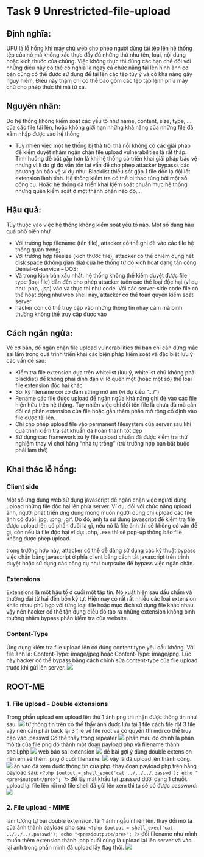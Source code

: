 # Task 9 Unrestricted-file-upload
## Định nghĩa: 
UFU là lỗ hổng khi máy chủ web cho phép người dùng tải tệp lên hệ thống tệp của nó mà không xác thực đầy đủ những thứ như tên, loại, nội dung hoặc kích thước của chúng. Việc không thực thi đúng các hạn chế đối với những điều này có thể có nghĩa là ngay cả chức năng tải lên hình ảnh cơ bản cũng có thể được sử dụng để tải lên các tệp tùy ý và có khả năng gây nguy hiểm. Điều này thậm chí có thể bao gồm các tệp tập lệnh phía máy chủ cho phép thực thi mã từ xa.

## Nguyên nhân:
Do hệ thống không kiểm soát các yếu tố như name, content, size, type, ... của các file tải lên, hoặc không giới hạn những khả năng của những file đã xâm nhập được vào hệ thống


* Tuy nhiên việc một hệ thống bị thả trôi thả nổi không có các giải pháp để kiểm duyệt nhằm ngăn chặn file upload vulnerabilities là rất thấp. Tình huống dễ bắt gặp hơn là khi hệ thống có triển khai giải pháp bảo vệ nhưng vì lí do gì đó vẫn tồn tại vấn đề cho phép attacker bypasss các phương án bảo vệ ví dụ như: Blacklist thiếu sót gặp 1 file độc lạ đội lốt extension lành tính. Hệ thống kiểm tra có thể bị thao túng bởi một số công cụ. Hoặc hệ thống đã triển khai kiểm soát chuẩn mực hệ thống nhưng quên kiểm soát ở một thành phần nào đó,...



## Hậu quả: 
Tùy thuộc vào việc hệ thống không kiểm soát yếu tố nào. Một số dạng hậu quả phổ biến như
* Với trường hợp filename (tên file), attacker có thể ghi đè vào các file hệ thống quan trọng;
* Với trường hợp filesize (kích thước file), attacker có thể chiếm dụng hết disk space (không gian đĩa) của hệ thống từ đó kích hoạt dạng tấn công Denial-of-service – DOS;
* Và trong kịch bản xấu nhất, hệ thống không thể kiểm duyệt được file type (loại file) dẫn đến cho phép attacker tuồn các thể loại độc hại (ví dụ như .php, .jsp) vào và thực thi như code. Với các server-side code file có thể hoạt động như web shell này, attacker có thể toàn quyền kiểm soát server.
* hacker còn có thể truy cập vào những thông tin nhạy cảm mà bình thường không thể truy cập được vào

## Cách ngăn ngừa:
Về cơ bản, để ngăn chặn file upload vulnerabilities thì bạn chỉ cần đừng mắc sai lầm trong quá trình triển khai các biện pháp kiểm soát và đặc biệt lưu ý các vấn đề sau:
* Kiểm tra file extension dựa trên whitelist (lưu ý, whitelist chứ không phải blacklist) để không phải dính đạn vì lỡ quên một (hoặc một số) thể loại file extension độc hại khác
* Soi kỹ filename coi có đám string mờ ám (ví dụ kiểu “…/”)
* Rename các file được upload để ngăn ngừa khả năng ghi đè vào các file hiện hữu trên hệ thống. Tuy nhiên việc chỉ đổi tên file là chưa đủ mà cần đổi cả phần extension của file hoặc gắn thêm phần mở rộng cố định vào file được tải lên.
* Chỉ cho phép upload file vào permanent filesystem của server sau khi quá trình kiểm tra sát khuẩn đã hoàn thành tốt đẹp
* Sử dụng các framework xử lý file upload chuẩn đã được kiểm tra thử nghiệm thay vì chơi hàng “nhà tự trồng” (trừ trường hợp bạn bắt buộc phải làm thế)

## Khai thác lỗ hổng:
### Client side
Một số ứng dụng web sử dụng javascript để ngăn chặn việc người dùng upload những file độc hại lên phía server. Ví dụ, đối với chức năng upload ảnh, người phát triển ứng dụng mong muốn người dùng chỉ upload các file ảnh có đuôi .jpg, .png, .gif. Do đó, anh ta sử dụng javascript để kiểm tra file được upload lên có phần đuôi là gì, nếu nó là file ảnh thì sẽ không có vấn đề gì, còn nếu là file độc hại ví dụ: .php, .exe thì sẽ pop-up thông báo file không được phép upload.

trong trường hợp này, attacker có thể dễ dàng sử dụng các kỹ thuật bypass việc chặn bằng javascript ở phía client bằng cách tắt javascript trên trình duyệt hoặc sử dụng các công cụ như burpsuite để bypass việc ngăn chặn.

### Extensions
Extensions là một hậu tố ở cuối một tập tin. Nó xuất hiện sau dấu chấm và thường dài từ hai đến bốn ký tự. Hiện nay có rất rất nhiều các loại extension khác nhau phù hợp với từng loại file hoặc mục đích sử dụng file khác nhau.
vậy nên hacker có thể tận dụng điều đó tạo ra những extension không bình thường nhằm bypass phần kiểm tra của website.


### Content-Type
Ứng dụng kiểm tra file upload lên có đúng content type yêu cầu không. Với file ảnh là: Content-Type: image/jpeg hoặc Content-Type: image/png. Lúc này hacker có thể bypass bằng cách chỉnh sửa content-type của file upload trước khi gửi lên server.
![](https://i.imgur.com/Y7eY4Gr.png)

## ROOT-ME
### 1. File upload - Double extensions
Trong phần upload em upload lên thử 1 ảnh png thì nhận được thông tin như sau: 
![](https://i.imgur.com/KCChfHF.png)
từ thông tin trên có thể thấy ảnh được lưu tại 1 file cách file rôt 3 file vậy nên cần phải back lại 3 file về file root và có quyền thì mới có thể truy cập vào .passwd
Có thể thấy trong repeater 
![](https://i.imgur.com/OcEE2Jp.png)
phần màu đỏ chính là phần mô tả của file png đó thành một đoạn payload php và filename thành shell.php ![](https://i.imgur.com/l1Jd1Rj.png)
web báo sai extension
![](https://i.imgur.com/TErOqnp.png)
đề bài gợi ý dùng double extension nên em sẽ thêm .png ở cuối filename. 
![](https://i.imgur.com/yH7xqDd.png)
vậy là đã upload lên thành công.
![](https://i.imgur.com/BeUlgTT.png)
ấn vào đã xem được thông tin của php.
thay đoạn payload php trên bằng payload sau:
`<?php
$output = shell_exec('cat ../../../.passwd');
echo "<pre>$output</pre>";
?>`
để lấy mật khẩu tại .passwd dưới dạng 1 chuỗi.
upload lại file lên rồi mở file shell đã gửi lên xem thì ta sẽ có được password:
![](https://i.imgur.com/MTId4aQ.png)


    
### 2. File upload - MIME 
làm tương tự bài double extension. 
tải 1 ảnh ngẫu nhiên lên. thay đổi mô tả của ảnh thành payload php sau: 
`<?php
$output = shell_exec('cat ../../../.passwd');
echo "<pre>$output</pre>";
?>`
đổi filename như mình muốn thêm extension thành .php cuối cùng là upload lại lên server và vào lại ảnh trong phần mình đã upload lấy flag thôi. 
![](https://i.imgur.com/YuCzCrZ.png)
